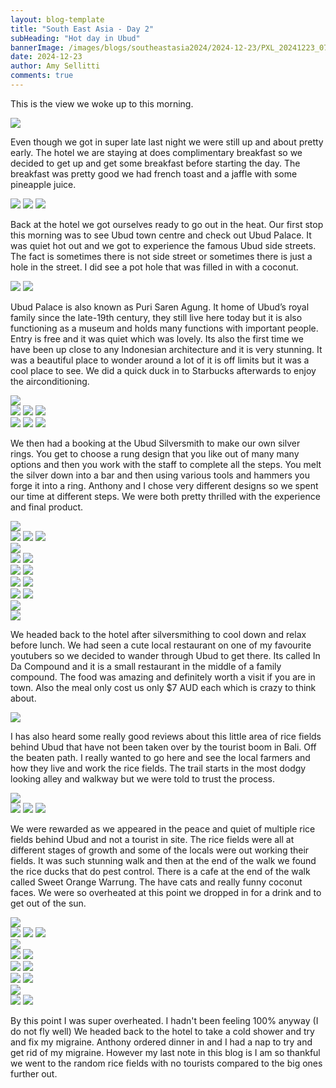 ```yaml
---
layout: blog-template
title: "South East Asia - Day 2"
subHeading: "Hot day in Ubud"
bannerImage: /images/blogs/southeastasia2024/2024-12-23/PXL_20241223_074926353.MP.jpg_compressed.JPEG
date: 2024-12-23
author: Amy Sellitti
comments: true
---
```

This is the view we woke up to this morning.

<div class="center-image"><img src="http://photos-2.asapadventures.com/blogs/2024southeastasia/2024-12-23/PXL_20241222_231645761.jpg_compressed.JPEG"/></div>

Even though we got in super late last night we were still up and about pretty early. The hotel we are staying at does complimentary breakfast so we decided to get up and get some breakfast before starting the day. The breakfast was pretty good we had french toast and a jaffle with some pineapple juice.

<div class="grid-3c">
  <img src="http://photos-2.asapadventures.com/blogs/2024southeastasia/2024-12-23/PXL_20241223_001425219.MP.jpg_compressed.JPEG"/>
  <img src="http://photos-2.asapadventures.com/blogs/2024southeastasia/2024-12-23/PXL_20241223_001720081.MP.jpg_compressed.JPEG"/>
  <img src="http://photos-2.asapadventures.com/blogs/2024southeastasia/2024-12-23/PXL_20241223_002920874.MP.jpg_compressed.JPEG"/>
</div>

Back at the hotel we got ourselves ready to go out in the heat. Our first stop this morning was to see Ubud town centre and check out Ubud Palace. It was quiet hot out and we got to experience the famous Ubud side streets. The fact is sometimes there is not side street or sometimes there is just a hole in the street. I did see a pot hole that was filled in with a coconut.

<div class="grid-2c">
  <img src="http://photos-2.asapadventures.com/blogs/2024southeastasia/2024-12-23/PXL_20241223_014720236.jpg_compressed.JPEG"/>
  <img src="http://photos-2.asapadventures.com/blogs/2024southeastasia/2024-12-23/PXL_20241223_015652870.MP.jpg_compressed.JPEG"/>
</div>

Ubud Palace is also known as Puri Saren Agung. It home of Ubud’s royal family since the late-19th century, they still live here today but it is also functioning as a museum and holds many functions with important people. Entry is free and it was quiet which was lovely. Its also the first time we have been up close to any Indonesian architecture and it is very stunning. It was a beautiful place to wonder around a lot of it is off limits but it was a cool place to see. We did a quick duck in to Starbucks afterwards to enjoy the airconditioning. 

<div class="center-image"><img src="http://photos-2.asapadventures.com/blogs/2024southeastasia/2024-12-23/PXL_20241223_020552966.jpg_compressed.JPEG"/></div>
<div class="grid-1l-2w">
  <img src="http://photos-2.asapadventures.com/blogs/2024southeastasia/2024-12-23/PXL_20241223_020348115.jpg_compressed.JPEG"/>
  <img src="http://photos-2.asapadventures.com/blogs/2024southeastasia/2024-12-23/PXL_20241223_020444393.jpg_compressed.JPEG"/>
  <img src="http://photos-2.asapadventures.com/blogs/2024southeastasia/2024-12-23/PXL_20241223_020952899.jpg_compressed.JPEG"/>
</div>
<div class="grid-3c">
  <img src="http://photos-2.asapadventures.com/blogs/2024southeastasia/2024-12-23/PXL_20241223_020838370.jpg_compressed.JPEG"/>
  <img src="http://photos-2.asapadventures.com/blogs/2024southeastasia/2024-12-23/PXL_20241223_022904260.jpg_compressed.JPEG"/>
  <img src="http://photos-2.asapadventures.com/blogs/2024southeastasia/2024-12-23/PXL_20241223_020858999.jpg_compressed.JPEG"/>
</div>

We then had a booking at the Ubud Silversmith to make our own silver rings. You get to choose a rung design that you like out of many many options and then you work with the staff to complete all the steps. You melt the silver down into a bar and then using various tools and hammers you forge it into a ring. Anthony and I chose very different designs so we spent our time at different steps. We were both pretty thrilled with the experience and final product. 

<div class="center-image"><img src="http://photos-2.asapadventures.com/blogs/2024southeastasia/2024-12-23/PXL_20241223_030725366.jpg_compressed.JPEG"/></div>
<div class="grid-3c">
  <img src="http://photos-2.asapadventures.com/blogs/2024southeastasia/2024-12-23/PXL_20241223_030920713.jpg_compressed.JPEG"/>
  <img src="http://photos-2.asapadventures.com/blogs/2024southeastasia/2024-12-23/PXL_20241223_030949043.MP.jpg_compressed.JPEG"/>
  <img src="http://photos-2.asapadventures.com/blogs/2024southeastasia/2024-12-23/PXL_20241223_031131166.MP.jpg_compressed.JPEG"/>
</div>
<div class="center-image"><img src="http://photos-2.asapadventures.com/blogs/2024southeastasia/2024-12-23/PXL_20241223_031323628.MP.jpg_compressed.JPEG"/></div>
<div class="grid-2c">
  <img src="http://photos-2.asapadventures.com/blogs/2024southeastasia/2024-12-23/PXL_20241223_031432846.MP.jpg_compressed.JPEG"/>
  <img src="http://photos-2.asapadventures.com/blogs/2024southeastasia/2024-12-23/PXL_20241223_032846343.jpg_compressed.JPEG"/>
</div>
<div class="grid-2c">
  <img src="http://photos-2.asapadventures.com/blogs/2024southeastasia/2024-12-23/PXL_20241223_034122549.jpg_compressed.JPEG"/>
  <img src="http://photos-2.asapadventures.com/blogs/2024southeastasia/2024-12-23/PXL_20241223_034349050.jpg_compressed.JPEG"/>
</div>
<div class="grid-2c">
  <img src="http://photos-2.asapadventures.com/blogs/2024southeastasia/2024-12-23/PXL_20241223_034736075.jpg_compressed.JPEG"/>
  <img src="http://photos-2.asapadventures.com/blogs/2024southeastasia/2024-12-23/PXL_20241223_035023443.jpg_compressed.JPEG"/>
</div>
<div class="grid-2c">
  <img src="http://photos-2.asapadventures.com/blogs/2024southeastasia/2024-12-23/PXL_20241223_035907749.MP.jpg_compressed.JPEG"/>
  <img src="http://photos-2.asapadventures.com/blogs/2024southeastasia/2024-12-23/PXL_20241223_040920826.jpg_compressed.JPEG"/>
</div>
<div class="center-image"><img src="http://photos-2.asapadventures.com/blogs/2024southeastasia/2024-12-23/PXL_20241223_041541151.jpg_compressed.JPEG"/></div>
<div class="center-image"><img src="http://photos-2.asapadventures.com/blogs/2024southeastasia/2024-12-23/PXL_20241223_042222648.jpg_compressed.JPEG"/></div>

We headed back to the hotel after silversmithing to cool down and relax before lunch. We had seen a cute local restaurant on one of my favourite youtubers so we decided to wander through Ubud to get there. Its called In Da Compound and it is a small restaurant in the middle of a family compound. The food was amazing and definitely worth a visit if you are in town. Also the meal only cost us only $7 AUD each which is crazy to think about.

<div class="center-image"><img src="http://photos-2.asapadventures.com/blogs/2024southeastasia/2024-12-23/PXL_20241223_060944244.jpg_compressed.JPEG"/></div>

I has also heard some really good reviews about this little area of rice fields behind Ubud that have not been taken over by the tourist boom in Bali. Off the beaten path. I really wanted to go here and see the local farmers and how they live and work the rice fields. The trail starts in the most dodgy looking alley and walkway but we were told to trust the process.

<div class="center-image"><img src="http://photos-2.asapadventures.com/blogs/2024southeastasia/2024-12-23/PXL_20241223_080319661.jpg_compressed.JPEG"/></div>
<div class="grid-3c">
  <img src="http://photos-2.asapadventures.com/blogs/2024southeastasia/2024-12-23/PXL_20241223_075903696.jpg_compressed.JPEG"/>
  <img src="http://photos-2.asapadventures.com/blogs/2024southeastasia/2024-12-23/PXL_20241223_065507108.jpg_compressed.JPEG"/>
  <img src="http://photos-2.asapadventures.com/blogs/2024southeastasia/2024-12-23/PXL_20241223_065731958.MP.jpg_compressed.JPEG"/>
</div>

We were rewarded as we appeared in the peace and quiet of multiple rice fields behind Ubud and not a tourist in site. The rice fields were all at different stages of growth and some of the locals were out working their fields. It was such stunning walk and then at the end of the walk we found the rice ducks that do pest control.  There is a cafe at the end of the walk called Sweet Orange Warrung. The have cats and really funny coconut faces. We were so overheated at this point we dropped in for a drink and to get out of the sun. 

<div class="center-image"><img src="http://photos-2.asapadventures.com/blogs/2024southeastasia/2024-12-23/PXL_20241223_070059113.jpg_compressed.JPEG"/></div>
<div class="grid-2w-1l">
  <img src="http://photos-2.asapadventures.com/blogs/2024southeastasia/2024-12-23/PXL_20241223_070120530.MP.jpg_compressed.JPEG"/>
  <img src="http://photos-2.asapadventures.com/blogs/2024southeastasia/2024-12-23/PXL_20241223_070136316.MP.jpg_compressed.JPEG"/>
  <img src="http://photos-2.asapadventures.com/blogs/2024southeastasia/2024-12-23/PXL_20241223_070231880.jpg_compressed.JPEG"/>
</div>
<div class="center-image"><img src="http://photos-2.asapadventures.com/blogs/2024southeastasia/2024-12-23/PXL_20241223_070242126.jpg_compressed.JPEG"/></div>
<div class="grid-2c">
  <img src="http://photos-2.asapadventures.com/blogs/2024southeastasia/2024-12-23/PXL_20241223_070336689.jpg_compressed.JPEG"/>
  <img src="http://photos-2.asapadventures.com/blogs/2024southeastasia/2024-12-23/PXL_20241223_070451226.jpg_compressed.JPEG"/>
</div>
<div class="grid-2c">
  <img src="http://photos-2.asapadventures.com/blogs/2024southeastasia/2024-12-23/PXL_20241223_073533729.MP.jpg_compressed.JPEG"/>
  <img src="http://photos-2.asapadventures.com/blogs/2024southeastasia/2024-12-23/PXL_20241223_074743118.jpg_compressed.JPEG"/>
</div>
<div class="grid-2c">
  <img src="http://photos-2.asapadventures.com/blogs/2024southeastasia/2024-12-23/PXL_20241223_074926353.MP.jpg_compressed.JPEG"/>
  <img src="http://photos-2.asapadventures.com/blogs/2024southeastasia/2024-12-23/PXL_20241223_075420484.jpg_compressed.JPEG"/>
</div>
<div class="center-image"><img src="http://photos-2.asapadventures.com/blogs/2024southeastasia/2024-12-23/PXL_20241223_075449296.MP.jpg_compressed.JPEG"/></div>
<div class="grid-2c">
  <img src="http://photos-2.asapadventures.com/blogs/2024southeastasia/2024-12-23/PXL_20241223_075820995.jpg_compressed.JPEG"/>
  <img src="http://photos-2.asapadventures.com/blogs/2024southeastasia/2024-12-23/PXL_20241223_080230255.jpg_compressed.JPEG"/>
</div>

By this point I was super overheated. I hadn't been feeling 100% anyway (I do not fly well) We headed back to the hotel to take a cold shower and try and fix my migraine. Anthony ordered dinner in and I had a nap to try and get rid of my migraine. However my last note in this blog is I am so thankful we went to the random rice fields with no tourists compared to the big ones further out. 